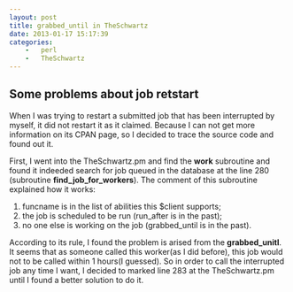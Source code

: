 ```yaml
---
layout: post
title: grabbed_until in TheSchwartz 
date: 2013-01-17 15:17:39
categories:
	-	perl
	-	TheSchwartz
---
```

Some problems about job retstart
------
When I was trying to restart a submitted job that has been interrupted by myself, it did not restart it as it claimed. Because I can not get more information on its CPAN page, so I decided to trace the source code and found out it.

First, I went into the TheSchwartz.pm and find the **work** subroutine and found it indeeded search for job queued in the database at the line 280 (subroutine **find_job_for_workers**). The comment of this subroutine explained how it works:

1. funcname is in the list of abilities this $client supports;
2. the job is scheduled to be run (run_after is in the past);
3. no one else is working on the job (grabbed_until is in the past).

According to its rule, I found the problem is arised from the **grabbed_unitl**. It seems that as someone called this worker(as I did before), this job would not to be called within 1 hours(I guessed). So in order to call the interrupted job any time I want, I decided to marked line 283 at the TheSchwartz.pm until I found a better solution to do it.
